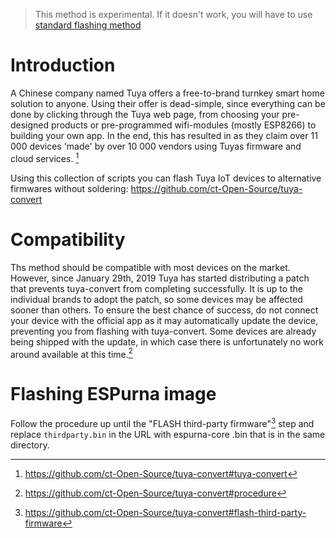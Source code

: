 > This method is experimental. If it doesn't work, you will have to use [standard flashing method](Binaries)

# Introduction 

A Chinese company named Tuya offers a free-to-brand turnkey smart home solution to anyone. Using their offer is dead-simple, since everything can be done by clicking through the Tuya web page, from choosing your pre-designed products or pre-programmed wifi-modules (mostly ESP8266) to building your own app. In the end, this has resulted in as they claim over 11 000 devices 'made' by over 10 000 vendors using Tuyas firmware and cloud services. [^1]

Using this collection of scripts you can flash Tuya IoT devices to alternative firmwares without soldering:
https://github.com/ct-Open-Source/tuya-convert
 
# Compatibility

Ths method should be compatible with most devices on the market. However, since January 29th, 2019 Tuya has started distributing a patch that prevents tuya-convert from completing successfully. It is up to the individual brands to adopt the patch, so some devices may be affected sooner than others. To ensure the best chance of success, do not connect your device with the official app as it may automatically update the device, preventing you from flashing with tuya-convert. Some devices are already being shipped with the update, in which case there is unfortunately no work around available at this time.[^2]

# Flashing ESPurna image

Follow the procedure up until the "FLASH third-party firmware"[^3] step and replace `thirdparty.bin` in the URL with espurna-core .bin that is in the same directory.

[^1]: https://github.com/ct-Open-Source/tuya-convert#tuya-convert
[^2]: https://github.com/ct-Open-Source/tuya-convert#procedure
[^3]: https://github.com/ct-Open-Source/tuya-convert#flash-third-party-firmware
